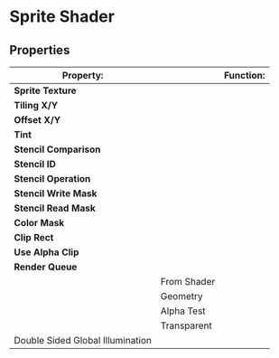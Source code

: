 # Sprite Shader



## Properties

|Property:||Function:|
|--|--|--|
|**Sprite Texture**   |   |   |
|**Tiling X/Y**   |   |   |
|**Offset X/Y**  |   |   |
|**Tint**   |   |   |
|**Stencil Comparison**   |   |   |
|**Stencil ID**   |   |   |
|**Stencil Operation**   |   |   |
|**Stencil Write Mask**   |   |   |
|**Stencil Read Mask**   |   |   |
|**Color Mask**   |   |   |
|**Clip Rect**   |   |   |
|**Use Alpha Clip**   |   |   |
|**Render Queue**   |   |   |
|   |From Shader   |   |
|   |Geometry   |   |
|   |Alpha Test   |   |
|   |Transparent   |   |
|Double Sided Global Illumination   |   |   |
